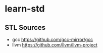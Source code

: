 # learn-std

## STL Sources

* gcc https://github.com/gcc-mirror/gcc
* llvm https://github.com/llvm/llvm-project
